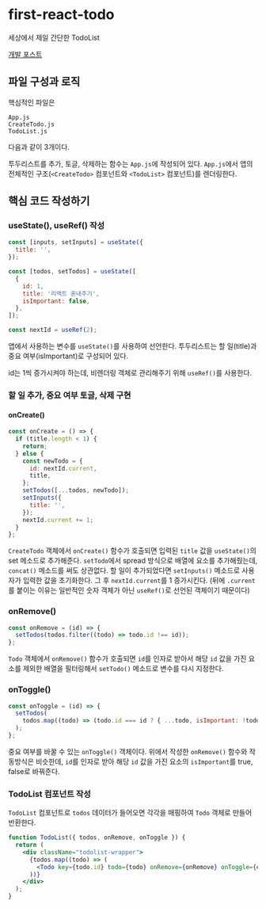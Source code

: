 # first-react-todo

세상에서 제일 간단한 TodoList

[개발 포스트](https://zinirun.github.io/2020/08/27/react-first-todolist/)

## 파일 구성과 로직

핵심적인 파일은

```
App.js
CreateTodo.js
TodoList.js
```

다음과 같이 3개이다.

투두리스트를 추가, 토글, 삭제하는 함수는 `App.js`에 작성되어 있다. `App.js`에서 앱의 전체적인 구조(`<CreateTodo>` 컴포넌트와 `<TodoList>` 컴포넌트)를 렌더링한다.

## 핵심 코드 작성하기

### useState(), useRef() 작성

```jsx
const [inputs, setInputs] = useState({
  title: '',
});

const [todos, setTodos] = useState([
  {
    id: 1,
    title: '리액트 혼내주기',
    isImportant: false,
  },
]);

const nextId = useRef(2);
```

앱에서 사용하는 변수를 `useState()`를 사용하여 선언한다. 투두리스트는 할 일(title)과 중요 여부(isImportant)로 구성되어 있다.

id는 1씩 증가시켜야 하는데, 비렌더링 객체로 관리해주기 위해 `useRef()`를 사용한다.

### 할 일 추가, 중요 여부 토글, 삭제 구현

#### onCreate()

```jsx
const onCreate = () => {
  if (title.length < 1) {
    return;
  } else {
    const newTodo = {
      id: nextId.current,
      title,
    };
    setTodos([...todos, newTodo]);
    setInputs({
      title: '',
    });
    nextId.current += 1;
  }
};
```

`CreateTodo` 객체에서 `onCreate()` 함수가 호출되면 입력된 `title` 값을 `useState()`의 set 메소드로 추가해준다. `setTodo`에서 spread 방식으로 배열에 요소를 추가해줬는데, `concat()` 메소드를 써도 상관없다. 할 일이 추가되었다면 `setInputs()` 메소드로 사용자가 입력한 값을 초기화한다. 그 후 `nextId.current`를 1 증가시킨다. (뒤에 `.current`를 붙이는 이유는 일반적인 숫자 객체가 아닌 `useRef()`로 선언된 객체이기 때문이다)

### onRemove()

```jsx
const onRemove = (id) => {
  setTodos(todos.filter((todo) => todo.id !== id));
};
```

`Todo` 객체에서 `onRemove()` 함수가 호출되면 `id`를 인자로 받아서 해당 `id` 값을 가진 요소를 제외한 배열을 필터링해서 `setTodo()` 메소드로 변수를 다시 지정한다.

### onToggle()

```jsx
const onToggle = (id) => {
  setTodos(
    todos.map((todo) => (todo.id === id ? { ...todo, isImportant: !todo.isImportant } : todo)),
  );
};
```

중요 여부를 바꿀 수 있는 `onToggle()` 객체이다. 위에서 작성한 `onRemove()` 함수와 작동방식은 비슷한데, `id`를 인자로 받아 해당 `id` 값을 가진 요소의 `isImportant`를 true, false로 바꿔준다.

### TodoList 컴포넌트 작성

`TodoList` 컴포넌트로 `todos` 데이터가 들어오면 각각을 매핑하여 `Todo` 객체로 만들어 반환한다.

```jsx
function TodoList({ todos, onRemove, onToggle }) {
  return (
    <div className="todolist-wrapper">
      {todos.map((todo) => (
        <Todo key={todo.id} todo={todo} onRemove={onRemove} onToggle={onToggle} />
      ))}
    </div>
  );
}
```
